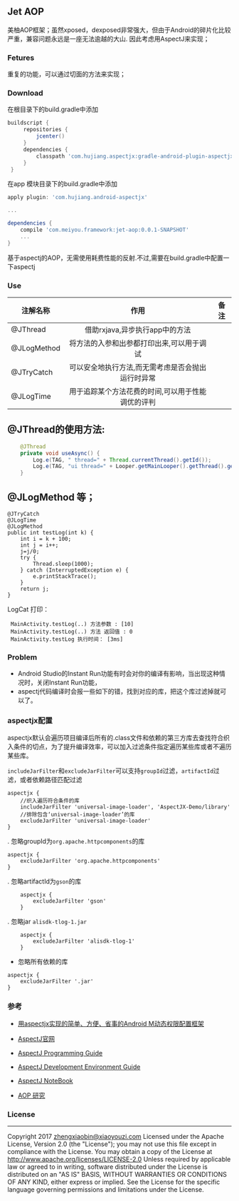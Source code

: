 ## Jet AOP 
美柚AOP框架；虽然xposed，dexposed非常强大，但由于Android的碎片化比较严重，兼容问题永远是一座无法逾越的大山. 因此考虑用AspectJ来实现；

### Fetures
重复的功能，可以通过切面的方法来实现；

### Download
在根目录下的build.gradle中添加
```groovy
buildscript {
     repositories {
         jcenter()
     }
     dependencies {
         classpath 'com.hujiang.aspectjx:gradle-android-plugin-aspectjx:1.0.8'
     }
 }
```
在app 模块目录下的build.gradle中添加

```groovy
apply plugin: 'com.hujiang.android-aspectjx'

...

dependencies {
    compile 'com.meiyou.framework:jet-aop:0.0.1-SNAPSHOT'
    ...
}
```
基于aspectj的AOP，无需使用耗费性能的反射.不过,需要在build.gradle中配置一下aspectj


### Use

| 注解名称        | 作用          | 备注          |
| ------------- |:-------------:| :-------------:|
| @JThread        |借助rxjava,异步执行app中的方法|       |
| @JLogMethod    |将方法的入参和出参都打印出来,可以用于调试|       |
| @JTryCatch        |可以安全地执行方法,而无需考虑是否会抛出运行时异常|       |
| @JLogTime        |用于追踪某个方法花费的时间,可以用于性能调优的评判|       |


@JThread的使用方法:
--------------
```Java
	@JThread
	private void useAsync() {
		Log.e(TAG, " thread=" + Thread.currentThread().getId());
		Log.e(TAG, "ui thread=" + Looper.getMainLooper().getThread().getId());
	}
```
@JLogMethod  等； 
--------------
    @JTryCatch
    @JLogTime
    @JLogMethod
    public int testLog(int k) {
        int i = k + 100;
        int j = i++;
        j=j/0;
        try {
            Thread.sleep(1000);
        } catch (InterruptedException e) {
            e.printStackTrace();
        }
        return j;
    }

LogCat 打印：
```
 MainActivity.testLog(..) 方法参数 : [10]
 MainActivity.testLog(..) 方法 返回值 : 0
 MainActivity.testLog 执行时间： [3ms]
```
### Problem
* Android Studio的Instant Run功能有时会对你的编译有影响，当出现这种情况时，关闭Instant Run功能，
* aspectj代码编译时会报一些如下的错，找到对应的库，把这个库过滤掉就可以了。

### aspectjx配置

aspectjx默认会遍历项目编译后所有的.class文件和依赖的第三方库去查找符合织入条件的切点，为了提升编译效率，可以加入过滤条件指定遍历某些库或者不遍历某些库。

`includeJarFilter`和`excludeJarFilter`可以支持`groupId`过滤，`artifactId`过滤，或者依赖路径匹配过滤

```
aspectjx {
	//织入遍历符合条件的库
	includeJarFilter 'universal-image-loader', 'AspectJX-Demo/library'
	//排除包含‘universal-image-loader’的库
	excludeJarFilter 'universal-image-loader'
}
```

. 忽略groupId为`org.apache.httpcomponents`的库

```
aspectjx {
	excludeJarFilter 'org.apache.httpcomponents'
}
```
. 忽略artifactId为`gson`的库

```
	aspectjx {
		excludeJarFilter 'gson'
	}
```

. 忽略jar `alisdk-tlog-1.jar`

```
	aspectjx {
		excludeJarFilter 'alisdk-tlog-1'
	}
```


* 忽略所有依赖的库

```
aspectjx {
	excludeJarFilter '.jar'
}
```

### 参考

* [用aspectjx实现的简单、方便、省事的Android M动态权限配置框架](https://github.com/firefly1126/android_permission_aspectjx)

* [AspectJ官网](https://eclipse.org/aspectj/)

* [AspectJ Programming Guide](https://eclipse.org/aspectj/doc/released/progguide/index.html)

* [AspectJ Development Environment Guide](https://eclipse.org/aspectj/doc/released/devguide/index.html)

* [AspectJ NoteBook](https://eclipse.org/aspectj/doc/released/adk15notebook/index.html)

* [AOP 研究](/AOP研究.md)

### License
-------
Copyright 2017 zhengxiaobin@xiaoyouzi.com
Licensed under the Apache License, Version 2.0 (the "License"); you may not use this file except in compliance with the License. You may obtain a copy of the License at
http://www.apache.org/licenses/LICENSE-2.0
Unless required by applicable law or agreed to in writing, software distributed under the License is distributed on an "AS IS" BASIS, WITHOUT WARRANTIES OR CONDITIONS OF ANY KIND, either express or implied. See the License for the specific language governing permissions and limitations under the License.